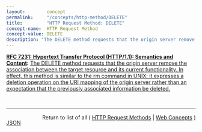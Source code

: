 ```yaml
---
layout:        concept
permalink:     "/concepts/http-method/DELETE"
title:         "HTTP Request Method: DELETE"
concept-name:  HTTP Request Method
concept-value: DELETE
description: "The DELETE method requests that the origin server remove the association between the target resource and its current functionality. In effect, this method is similar to the rm command in UNIX: it expresses a deletion operation on the URI mapping of the origin server rather than an expectation that the previously associated information be deleted."
---
```


**[RFC 7231: Hypertext Transfer Protocol (HTTP/1.1): Semantics and Content](/specs/IETF/RFC/7231 "The Hypertext Transfer Protocol (HTTP) is an application-level protocol for distributed, collaborative, hypertext information systems. This document defines the semantics of HTTP/1.1 messages as expressed by request methods, request header fields, response status codes, and response header fields, along with the payload of messages (metadata and body content) and mechanisms for content negotiation."):** [The DELETE method requests that the origin server remove the association between the target resource and its current functionality. In effect, this method is similar to the rm command in UNIX: it expresses a deletion operation on the URI mapping of the origin server rather than an expectation that the previously associated information be deleted.](http://tools.ietf.org/html/rfc7231#section-4.3.5 "Read documentation for HTTP Request Method &#34;DELETE&#34;")

<br/>
<hr/>

<p style="float : left"><a href="./DELETE.json" title="JSON representing this particular Web Concept value">JSON</a></p>
<p style="text-align: right">Return to list of all ( <a href="../http-methods">HTTP Request Methods</a> | <a href="../">Web Concepts</a> )</p>
